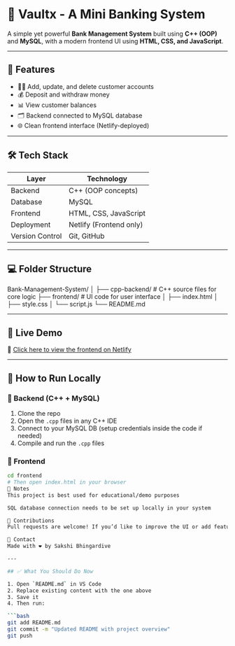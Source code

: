 # 🏦 Vaultx - A Mini Banking System

A simple yet powerful **Bank Management System** built using **C++ (OOP)** and **MySQL**, with a modern frontend UI using **HTML, CSS, and JavaScript**.

---

## 🔧 Features

- 🧑‍💼 Add, update, and delete customer accounts
- 💰 Deposit and withdraw money
- 📊 View customer balances
- 🗂️ Backend connected to MySQL database
- 🌐 Clean frontend interface (Netlify-deployed)

---

## 🛠️ Tech Stack

| Layer       | Technology           |
|-------------|----------------------|
| Backend     | C++ (OOP concepts)   |
| Database    | MySQL                |
| Frontend    | HTML, CSS, JavaScript |
| Deployment  | Netlify (Frontend only) |
| Version Control | Git, GitHub     |

---

## 💻 Folder Structure

Bank-Management-System/
│
├── cpp-backend/ # C++ source files for core logic
├── frontend/ # UI code for user interface
│ ├── index.html
│ ├── style.css
│ └── script.js
└── README.md


---

## 🚀 Live Demo

🔗 [Click here to view the frontend on Netlify](https://vaultx-cpp-mysql.netlify.app/)

---

## 🧪 How to Run Locally

### 🔹 Backend (C++ + MySQL)
1. Clone the repo
2. Open the `.cpp` files in any C++ IDE
3. Connect to your MySQL DB (setup credentials inside the code if needed)
4. Compile and run the `.cpp` files

### 🔹 Frontend
```bash
cd frontend
# Then open index.html in your browser
📌 Notes
This project is best used for educational/demo purposes

SQL database connection needs to be set up locally in your system

🤝 Contributions
Pull requests are welcome! If you’d like to improve the UI or add features like login/authentication, feel free to contribute.

📧 Contact
Made with ❤️ by Sakshi Bhingardive

---

## ✅ What You Should Do Now

1. Open `README.md` in VS Code
2. Replace existing content with the one above
3. Save it
4. Then run:

```bash
git add README.md
git commit -m "Updated README with project overview"
git push


